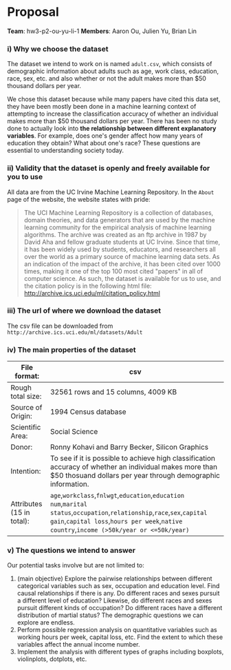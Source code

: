 # Proposal

**Team**: hw3-p2-ou-yu-li-1
**Members**: Aaron Ou, Julien Yu, Brian Lin

### i) Why we choose the dataset
The dataset we intend to work on is named `adult.csv`, which consists of demographic information about adults such as age, work class, education, race, sex, etc. and also whether or not the adult makes more than \$50 thousand dollars per year. 

We chose this dataset because while many papers have cited this data set, they have been mostly been done in a machine learning context of attempting to increase the classification accuracy of whether an individual makes more than $50 thousand dollars per year. There has been no study done to actually look into **the relationship between different explanatory variables**. For example, does one's gender affect how many years of education they obtain? What about one's race? These questions are essential to understanding society today.

### ii) Validity that the dataset is openly and freely available for you to use
All data are from the UC Irvine Machine Learning Repository. 
In the `About` page of the website, the website states with pride: 
>The UCI Machine Learning Repository is a collection of databases, domain theories, and data generators that are used by the machine learning community for the empirical analysis of machine learning algorithms. The archive was created as an ftp archive in 1987 by David Aha and fellow graduate students at UC Irvine. Since that time, it has been widely used by students, educators, and researchers all over the world as a primary source of machine learning data sets. As an indication of the impact of the archive, it has been cited over 1000 times, making it one of the top 100 most cited "papers" in all of computer science.
As such, the dataset is available for us to use, and the citation policy is in the following html file: http://archive.ics.uci.edu/ml/citation_policy.html

### iii) The url of where we download the dataset
The csv file can be downloaded from `http://archive.ics.uci.edu/ml/datasets/Adult`

### iv) The main properties of the dataset

File format: | csv
--- | ---
Rough total size: | 32561 rows and 15 columns, 4009 KB
Source of Origin: | 1994 Census database
Scientific Area: | Social Science
Donor: | Ronny Kohavi and Barry Becker, Silicon Graphics
Intention: | To see if it is possible to achieve high classification accuracy of whether an individual makes more than $50 thosuand dollars per year through demographic information. 
Attributes (15 in total): | `age`,`workclass`,`fnlwgt`,`education`,`education num`,`marital status`,`occupation`,`relationship`,`race`,`sex`,`capital gain`,`capital loss`,`hours per week`,`native country`,`income (>50k/year or <=50k/year)`

### v) The questions we intend to answer
Our potential tasks involve but are not limited to: 
1. (main objective) Explore the pairwise relationships between different categorical variables such as sex, occupation and education level. Find causal relationships if there is any. Do different races and sexes pursuit a different level of education? Likewise, do different races and sexes pursuit different kinds of occupation? Do different races have a different distribution of martial status? The demographic questions we can explore are endless. 
2. Perform possible regression analysis on quantitative variables such as working hours per week, capital loss, etc. Find the extent to which these variables affect the annual income number.
3. Implement the analysis with different types of graphs including boxplots, violinplots, dotplots, etc. 

